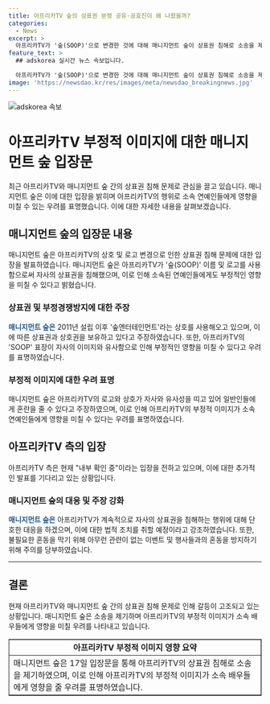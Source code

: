 ```yaml
---
title: 아프리카TV 숲의 상표권 분쟁 공유·공효진이 왜 나왔을까?
categories:
  - News
excerpt: >
  아프리카TV가 '숲(SOOP)'으로 변경한 것에 대해 매니지먼트 숲이 상표권 침해로 소송을 제기하였다. 매니지먼트 숲은 2011년부터 '숲엔터테인먼트'를 사용해왔고, 아프리카TV의 'SOOP'과 유사성으로 인해 부정적인 이미지가 소속 연예인들에게 영향을 줄 우려가 있다고 밝혔다. 공유, 공효진, 남주혁, 서현진, 수지 등이 매니지먼트 숲에 속해 있으며, 아프리카TV는 내부 확인 중인 입장이다. 아프리카TV의 숲 로고와 숲(구 아프리카TV)의 관련성을 부인하며, 앞으로 소속 배우들의 이익을 보호할 예정이라고 강조했다. 
feature_text: >
  ## adskorea 실시간 뉴스 속보입니다.

  아프리카TV가 '숲(SOOP)'으로 변경한 것에 대해 매니지먼트 숲이 상표권 침해로 소송을 제기하였다. 매니지먼트 숲은 2011년부터 '숲엔터테인먼트'를 사용해왔고, 아프리카TV의 'SOOP'과 유사성으로 인해 부정적인 이미지가 소속 연예인들에게 영향을 줄 우려가 있다고 밝혔다. 공유, 공효진, 남주혁, 서현진, 수지 등이 매니지먼트 숲에 속해 있으며, 아프리카TV는 내부 확인 중인 입장이다. 아프리카TV의 숲 로고와 숲(구 아프리카TV)의 관련성을 부인하며, 앞으로 소속 배우들의 이익을 보호할 예정이라고 강조했다. 
image: 'https://newsdao.kr/res/images/meta/newsdao_breakingnews.jpg'
---
```


<p><img src="https://newsdao.kr/res/images/meta/newsdao_breakingnews.jpg" alt="adskorea 속보" /></p>

<h1>아프리카TV 부정적 이미지에 대한 매니지먼트 숲 입장문</h1>

<p data-ke-size="size16">
  최근 아프리카TV와 매니지먼트 숲 간의 상표권 침해 문제로 관심을 끌고 있습니다. 매니지먼트 숲은 이에 대한 입장을 밝히며 아프리카TV의 행위로 소속 연예인들에게 영향을 미칠 수 있는 우려를 표명했습니다. 이에 대한 자세한 내용을 살펴보겠습니다.
</p>

<h2 data-ke-size="size26">매니지먼트 숲의 입장문 내용</h2>

<p data-ke-size="size16">
  매니지먼트 숲은 아프리카TV의 상호 및 로고 변경으로 인한 상표권 침해 문제에 대한 입장을 발표하였습니다. 매니지먼트 숲은 아프리카TV가 '숲(SOOP)' 이름 및 로고를 사용함으로써 자사의 상표권을 침해했으며, 이로 인해 소속된 연예인들에게도 부정적인 영향을 미칠 수 있다고 밝혔습니다.
</p>

<h3>상표권 및 부정경쟁방지에 대한 주장</h3>

<p data-ke-size="size16">
  <b><span style="color: #1a5490;">매니지먼트 숲은</span></b> 2011년 설립 이후 '숲엔터테인먼트'라는 상호를 사용해오고 있으며, 이에 따른 상표권과 상호권을 보유하고 있다고 주장하였습니다. 또한, 아프리카TV의 'SOOP' 표장이 자사의 이미지와 유사함으로 인해 부정적인 영향을 미칠 수 있다고 우려를 표명하였습니다.
</p>

<h3>부정적 이미지에 대한 우려 표명</h3>

<p data-ke-size="size16">
  매니지먼트 숲은 아프리카TV의 로고와 상호가 자사와 유사성을 띠고 있어 일반인들에게 혼란을 줄 수 있다고 주장하였으며, 이로 인해 아프리카TV의 부정적 이미지가 소속 연예인들에게 영향을 미칠 수 있다는 우려를 표명하였습니다.
</p>

<h2 data-ke-size="size26">아프리카TV 측의 입장</h2>

<p data-ke-size="size16">
  아프리카TV 측은 현재 "내부 확인 중"이라는 입장을 전하고 있으며, 이에 대한 추가적인 발표를 기다리고 있는 상황입니다.
</p>

<h3>매니지먼트 숲의 대응 및 주장 강화</h3>

<p data-ke-size="size16">
  <b><span style="color: #1a5490;">매니지먼트 숲은</span></b> 아프리카TV가 계속적으로 자사의 상표권을 침해하는 행위에 대해 단호한 대응을 하겠으며, 이에 대한 법적 조치를 취할 예정이라고 강조하였습니다. 또한, 불필요한 혼동을 막기 위해 아무런 관련이 없는 이벤트 및 행사들과의 혼동을 방지하기 위해 주의를 당부하였습니다.
</p>

<hr>

<h2 data-ke-size="size26">결론</h2>

<p data-ke-size="size16">
  현재 아프리카TV와 매니지먼트 숲 간의 상표권 침해 문제로 인해 갈등이 고조되고 있는 상황입니다. 매니지먼트 숲은 소송을 제기하며 아프리카TV의 부정적 이미지가 소속 배우들에게 영향을 미칠 우려를 나타내고 있습니다.
</p>

<table style="width: 100%;" border="1">
<tbody>
<tr>
<td style="text-align: center; height: 17px;"><b>아프리카TV 부정적 이미지 영향 요약</b></td>
</tr>
<tr>
<td style="text-align: left; height: 17px;">매니지먼트 숲은 17일 입장문을 통해 아프리카TV의 상표권 침해로 소송을 제기하였으며, 이로 인해 아프리카TV의 부정적 이미지가 소속 배우들에게 영향을 줄 우려를 표명하였습니다.</td>
</tr>
</tbody>
</table>

<p data-ke-size="size16">&nbsp;</p>

